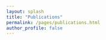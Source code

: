 ```yaml
---
layout: splash
title: "Publications"
permalink: /pages/publications.html
author_profile: false
---
```


